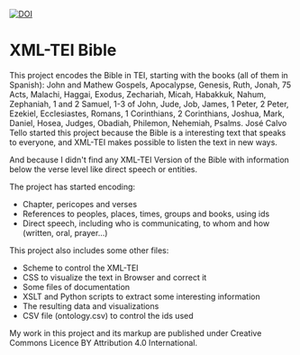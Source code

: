 [![DOI](https://zenodo.org/badge/DOI/10.5281/zenodo.1163526.svg)](https://doi.org/10.5281/zenodo.1163526)

# XML-TEI Bible

This project encodes the Bible in TEI, starting with the books (all of them in Spanish): John and Mathew Gospels, Apocalypse, Genesis, Ruth, Jonah, 75  Acts, Malachi, Haggai, Exodus, Zechariah, Micah, Habakkuk, Nahum, Zephaniah, 1 and 2 Samuel, 1-3 of John, Jude, Job, James, 1 Peter, 2 Peter, Ezekiel, Ecclesiastes, Romans, 1 Corinthians, 2 Corinthians, Joshua, Mark, Daniel, Hosea, Judges, Obadiah, Philemon, Nehemiah, Psalms. José Calvo Tello started this project because the Bible is a interesting text that speaks to everyone, and XML-TEI makes possible to listen the text in new ways. 

And because I didn't find any XML-TEI Version of the Bible with information below the verse level like direct speech or entities.

The project has started encoding:
* Chapter, pericopes and verses
* References to peoples, places, times, groups and books, using ids
* Direct speech, including who is communicating, to whom and how (written, oral, prayer...)

This project also includes some other files:
* Scheme to control the XML-TEI
* CSS to visualize the text in Browser and correct it
* Some files of documentation
* XSLT and Python scripts to extract some interesting information
* The resulting data and visualizations
* CSV file (ontology.csv) to control the ids used

My work in this project and its markup are published under Creative Commons Licence BY Attribution 4.0 International.
